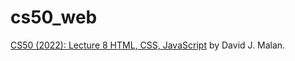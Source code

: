 # cs50_web
[CS50 (2022): Lecture 8 HTML, CSS, JavaScript](https://www.youtube.com/watch?v=alnzFK-4xMY&t=6592s) by David J. Malan.
